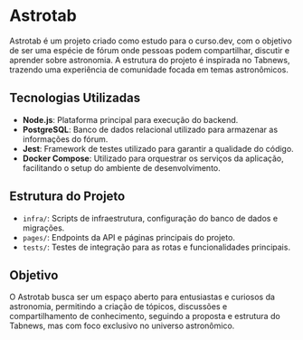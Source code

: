 # Astrotab

Astrotab é um projeto criado como estudo para o curso.dev, com o objetivo de ser uma espécie de fórum onde pessoas podem compartilhar, discutir e aprender sobre astronomia. A estrutura do projeto é inspirada no Tabnews, trazendo uma experiência de comunidade focada em temas astronômicos.

## Tecnologias Utilizadas

- **Node.js**: Plataforma principal para execução do backend.
- **PostgreSQL**: Banco de dados relacional utilizado para armazenar as informações do fórum.
- **Jest**: Framework de testes utilizado para garantir a qualidade do código.
- **Docker Compose**: Utilizado para orquestrar os serviços da aplicação, facilitando o setup do ambiente de desenvolvimento.

## Estrutura do Projeto

- `infra/`: Scripts de infraestrutura, configuração do banco de dados e migrações.
- `pages/`: Endpoints da API e páginas principais do projeto.
- `tests/`: Testes de integração para as rotas e funcionalidades principais.

## Objetivo

O Astrotab busca ser um espaço aberto para entusiastas e curiosos da astronomia, permitindo a criação de tópicos, discussões e compartilhamento de conhecimento, seguindo a proposta e estrutura do Tabnews, mas com foco exclusivo no universo astronômico.
